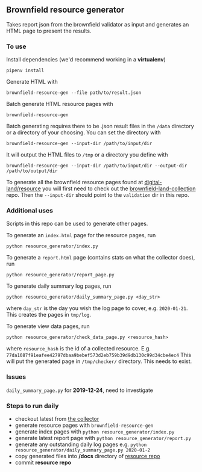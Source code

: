 ## Brownfield resource generator

Takes report json from the brownfield validator as input and generates an HTML page to present the results.

### To use

Install dependencies (we'd recommend working in a **virtualenv**)

    pipenv install

Generate HTML with

    brownfield-resource-gen --file path/to/result.json

Batch generate HTML resource pages with

    brownfield-resource-gen

Batch generating requires there to be .json result files in the `/data` directory or a directory of your choosing. You can set the directory with

    brownfield-resource-gen --input-dir /path/to/input/dir

It will output the HTML files to `/tmp` or a directory you define with

    brownfield-resource-gen --input-dir /path/to/input/dir --output-dir /path/to/output/dir

To generate all the brownfield resource pages found at [digital-land/resource](https://digital-land.github.io/resource) you will first need to check out the [brownfield-land-collection](https://github.com/digital-land/brownfield-land-collection) repo. Then the `--input-dir` should point to the `validation` dir in this repo.

### Additional uses

Scripts in this repo can be used to generate other pages.

To generate an `index.html` page for the resource pages, run

    python resource_generator/index.py

To generate a `report.html` page (contains stats on what the collector does), run

    python resource_generator/report_page.py

To generate daily summary log pages, run

    python resource_generator/daily_summary_page.py <day_str>

where `day_str` is the day you wish the log page to cover, e.g. `2020-01-21`. This creates the pages in `tmp/log`.

To generate view data pages, run

    python resource_generator/check_data_page.py <resource_hash>

where `resource_hash` is the id of a collected resource. E.g. `77da1087f91eafee42797dbaa9bebef573d2eb759b39d9db130c99d34cbe4ec4`
This will put the generated page in `/tmp/checker/` directory. This needs to exist.

### Issues

`daily_summary_page.py` for **2019-12-24**, need to investigate

### Steps to run daily

- checkout latest from [the collector](https://github.com/digital-land/brownfield-land-collection)
- generate resource pages with `brownfield-resource-gen`
- generate index pages with `python resource_generator/index.py`
- generate latest report page with `python resource_generator/report.py`
- generate any outstanding daily log pages e.g. `python resource_generator/daily_summary_page.py 2020-01-2`
- copy generated files into **/docs** directory of [resource repo](https://github.com/digital-land/resource)
- commit **resource repo**
